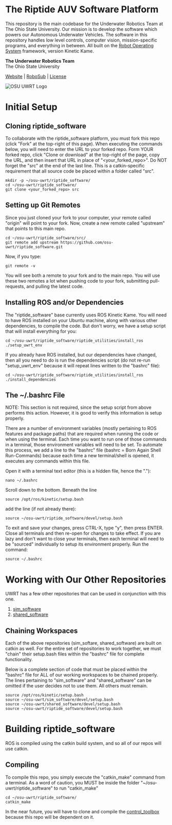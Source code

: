 The Riptide AUV Software Platform
=================================

This repository is the main codebase for the Underwater Robotics Team at The Ohio State University. Our mission is to develop the software which powers our Autonomous Underwater Vehicles. The software in this repository handles low level controls, computer vision, mission-specific programs, and everything in between. All built on the [Robot Operating System](http://www.ros.org/) framework, version Kinetic Kame.

**The Underwater Robotics Team**  
The Ohio State University

[Website](https://uwrt.engineering.osu.edu) | [RoboSub](https://www.auvsifoundation.org/competition/robosub) | [License](LICENSE)


![OSU UWRT Logo](logos/UWRT_Logo_small.png)


# Initial Setup

## Cloning riptide_software
To collaborate with the riptide_software platform, you must fork this repo (click "Fork" at the top-right of this page). When executing the commands below, you will need to enter the URL to your forked repo. Form YOUR forked repo, click "Clone or download" at the top-right of the page, copy the URL, and then insert that URL in place of "<your_forked_repo>". Do NOT forget the "src" at the end of the last line. This is a catkin-specific requirement that all source code be placed within a folder called "src".
```
mkdir -p ~/osu-uwrt/riptide_software/
cd ~/osu-uwrt/riptide_software/
git clone <your_forked_repo> src
```

## Setting up Git Remotes
Since you just cloned your fork to your computer, your remote called "origin" will point to your fork. Now, create a new remote called "upstream" that points to this main repo.
```
cd ~/osu-uwrt/riptide_software/src/
git remote add upstream https://github.com/osu-uwrt/riptide_software.git
```

Now, if you type:
```
git remote -v
```
You will see both a remote to your fork and to the main repo. You will use these two remotes a lot when pushing code to your fork, submitting pull-requests, and pulling the latest code.

## Installing ROS and/or Dependencies
The "riptide_software" base currently uses ROS Kinetic Kame. You will need to have ROS installed on your Ubuntu machine, along with various other dependencies, to compile the code. But don't worry, we have a setup script that will install everything for you:
```
cd ~/osu-uwrt/riptide_software/riptide_utilities/install_ros
./setup_uwrt_env
```

If you already have ROS installed, but our dependencies have changed, then all you need to do is run the dependencies script (do not re-run "setup_uwrt_env" because it will repeat lines written to the "bashrc" file):
```
cd ~/osu-uwrt/riptide_software/riptide_utilities/install_ros
./install_dependencies
```

## The ~/.bashrc File
NOTE: This section is not required, since the setup script from above performs this action. However, it is good to verify this information is setup properly.

There are a number of environment variables (mostly pertaining to ROS features and package paths) that are required when running the code or when using the terminal. Each time you want to run one of those commands in a terminal, those environment variables will need to be set. To automate this process, we add a line to the "bashrc" file (bashrc = Born Again Shell Run-Commands) because each time a new terminal/shell is opened, it executes any commands within this file.

Open it with a terminal text editor (this is a hidden file, hence the "."):
```
nano ~/.bashrc
```
Scroll down to the bottom. Beneath the line
```
source /opt/ros/kinetic/setup.bash
```
add the line (if not already there):
```
source ~/osu-uwrt/riptide_software/devel/setup.bash
```
To exit and save your changes, press CTRL-X, type "y", then press ENTER. Close all terminals and then re-open for changes to take effect. If you are lazy and don't want to close your terminals, then each terminal will need to be "sourced" individually to setup its environment properly. Run the command:
```
source ~/.bashrc
```

# Working with Our Other Repositories
UWRT has a few other repositories that can be used in conjunction with this one.
1. [sim_software](https://github.com/osu-uwrt/sim_software)
2. [shared_software](https://github.com/osu-uwrt/shared_software)

## Chaining Workspaces
Each of the above repositories (sim_softare, shared_software) are built on catkin as well. For the entire set of repositories to work together, we must "chain" their setup.bash files within the "bashrc" file for complete functionality.

Below is a complete section of code that must be placed within the "bashrc" file for ALL of our working workspaces to be chained properly. The lines pertaining to "sim_software" and "shared_software" can be omitted if the user decides not to use them. All others must remain.
```
source /opt/ros/kinetic/setup.bash
source ~/osu-uwrt/sim_software/devel/setup.bash
source ~/osu-uwrt/shared_software/devel/setup.bash
source ~/osu-uwrt/riptide_software/devel/setup.bash
```

# Building riptide_software
ROS is compiled using the catkin build system, and so all of our repos will use catkin.

## Compiling
To compile this repo, you simply execute the "catkin_make" command from a terminal. As a word of caution, you MUST be inside the folder "~/osu-uwrt/riptide_software" to run "catkin_make"
```
cd ~/osu-uwrt/riptide_software/
catkin_make
```

In the near future, you will have to clone and compile the [control_toolbox](https://github.com/osu-uwrt/control_toolbox) because this repo will be dependent on it.
